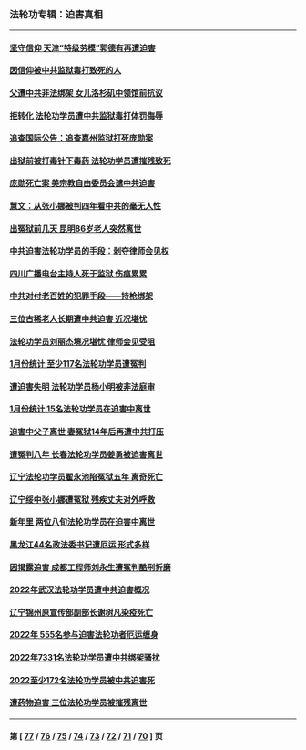 ### 法轮功专辑：迫害真相
---
#### [坚守信仰 天津“特级劳模”郭德有再遭迫害](../../pages/nf4379/n13934725.md) 
#### [因信仰被中共监狱毒打致死的人](../../pages/nf4379/n13934141.md) 
#### [父遭中共非法绑架 女儿洛杉矶中领馆前抗议](../../pages/nf4379/n13933807.md) 
#### [拒转化 法轮功学员遭中共监狱毒打体罚侮辱](../../pages/nf4379/n13928989.md) 
#### [追查国际公告：追查嘉州监狱打死庞勋案](../../pages/nf4379/n13933461.md) 
#### [出狱前被打毒针下毒药 法轮功学员遭摧残致死](../../pages/nf4379/n13931976.md) 
#### [庞勋死亡案 美宗教自由委员会谴中共迫害](../../pages/nf4379/n13932260.md) 
#### [慧文：从张小娜被判四年看中共的毫无人性](../../pages/nf4379/n13931796.md) 
#### [出冤狱前几天 昆明86岁老人突然离世](../../pages/nf4379/n13931228.md) 
#### [中共迫害法轮功学员的手段：剥夺律师会见权](../../pages/nf4379/n13929748.md) 
#### [四川广播电台主持人死于监狱 伤痕累累](../../pages/nf4379/n13929027.md) 
#### [中共对付老百姓的犯罪手段——持枪绑架](../../pages/nf4379/n13926448.md) 
#### [三位古稀老人长期遭中共迫害 近况堪忧](../../pages/nf4379/n13924554.md) 
#### [法轮功学员刘丽杰境况堪忧 律师会见受阻](../../pages/nf4379/n13924569.md) 
#### [1月份统计 至少117名法轮功学员遭冤判](../../pages/nf4379/n13924061.md) 
#### [遭迫害失明 法轮功学员杨小明被非法庭审](../../pages/nf4379/n13920152.md) 
#### [1月份统计 15名法轮功学员在迫害中离世](../../pages/nf4379/n13922556.md) 
#### [迫害中父子离世 妻冤狱14年后再遭中共打压](../../pages/nf4379/n13920995.md) 
#### [遭冤判八年 长春法轮功学员姜勇被迫害离世](../../pages/nf4379/n13919478.md) 
#### [辽宁法轮功学员翟永池陷冤狱五年 离奇死亡](../../pages/nf4379/n13916049.md) 
#### [辽宁绥中张小娜遭冤狱 残疾丈夫对外呼救](../../pages/nf4379/n13915683.md) 
#### [新年里 两位八旬法轮功学员在迫害中离世](../../pages/nf4379/n13915319.md) 
#### [黑龙江44名政法委书记遭厄运 形式多样](../../pages/nf4379/n13909467.md) 
#### [因揭露迫害 成都工程师刘永生遭冤判酷刑折磨](../../pages/nf4379/n13907678.md) 
#### [2022年武汉法轮功学员遭中共迫害概况](../../pages/nf4379/n13906471.md) 
#### [辽宁锦州原宣传部副部长谢树凡染疫死亡](../../pages/nf4379/n13904044.md) 
#### [2022年 555名参与迫害法轮功者厄运缠身](../../pages/nf4379/n13903134.md) 
#### [2022年7331名法轮功学员遭中共绑架骚扰](../../pages/nf4379/n13901725.md) 
#### [2022至少172名法轮功学员被中共迫害死](../../pages/nf4379/n13900831.md) 
#### [遭药物迫害 三位法轮功学员被摧残离世](../../pages/nf4379/n13893822.md) 

---
#### 第 [ [77](./77.md) / [76](./76.md) / [75](./75.md) / [74](./74.md) / [73](./73.md) / [72](./72.md) / [71](./71.md) / [70](./70.md) ] 页
